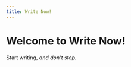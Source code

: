 ```yaml
---
title: Write Now!
---
```

<h1>Welcome to Write Now!</h1>
<p>Start writing, <em>and don't stop.</em></p>

